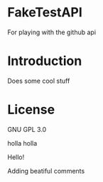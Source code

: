 # FakeTestAPI
For playing with the github api 

# Introduction
Does some cool stuff

# License
GNU GPL 3.0

holla
holla

Hello!

Adding beatiful comments
